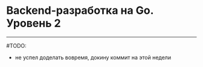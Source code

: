 # Backend-разработка на Go. Уровень 2

---

#TODO:

- не успел доделать вовремя, докину коммит на этой недели
